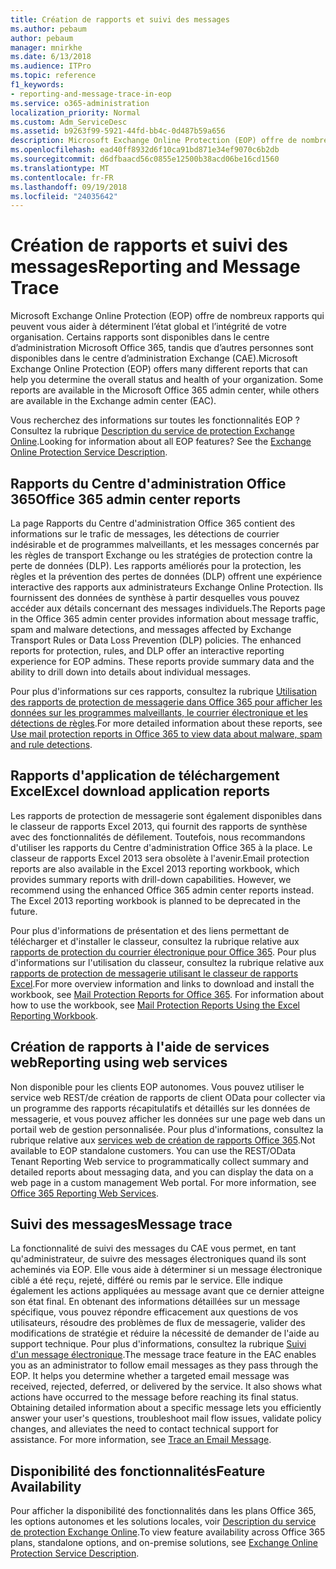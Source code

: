 ```yaml
---
title: Création de rapports et suivi des messages
ms.author: pebaum
author: pebaum
manager: mnirkhe
ms.date: 6/13/2018
ms.audience: ITPro
ms.topic: reference
f1_keywords:
- reporting-and-message-trace-in-eop
ms.service: o365-administration
localization_priority: Normal
ms.custom: Adm_ServiceDesc
ms.assetid: b9263f99-5921-44fd-bb4c-0d487b59a656
description: Microsoft Exchange Online Protection (EOP) offre de nombreux rapports qui peuvent vous aider à déterminent l’état global et l’intégrité de votre organisation. Certains rapports sont disponibles dans le centre d’administration Microsoft Office 365, tandis que d’autres personnes sont disponibles dans le centre d’administration Exchange (CAE).
ms.openlocfilehash: ead40ff8932d6f10ca91bd871e34ef9070c6b2db
ms.sourcegitcommit: d6dfbaacd56c0855e12500b38acd06be16cd1560
ms.translationtype: MT
ms.contentlocale: fr-FR
ms.lasthandoff: 09/19/2018
ms.locfileid: "24035642"
---
```

# <a name="reporting-and-message-trace"></a><span data-ttu-id="777e7-104">Création de rapports et suivi des messages</span><span class="sxs-lookup"><span data-stu-id="777e7-104">Reporting and Message Trace</span></span>

<span data-ttu-id="777e7-p102">Microsoft Exchange Online Protection (EOP) offre de nombreux rapports qui peuvent vous aider à déterminent l’état global et l’intégrité de votre organisation. Certains rapports sont disponibles dans le centre d’administration Microsoft Office 365, tandis que d’autres personnes sont disponibles dans le centre d’administration Exchange (CAE).</span><span class="sxs-lookup"><span data-stu-id="777e7-p102">Microsoft Exchange Online Protection (EOP) offers many different reports that can help you determine the overall status and health of your organization. Some reports are available in the Microsoft Office 365 admin center, while others are available in the Exchange admin center (EAC).</span></span>
  
<span data-ttu-id="777e7-p103">Vous recherchez des informations sur toutes les fonctionnalités EOP ? Consultez la rubrique [Description du service de protection Exchange Online](exchange-online-protection-service-description.md).</span><span class="sxs-lookup"><span data-stu-id="777e7-p103">Looking for information about all EOP features? See the [Exchange Online Protection Service Description](exchange-online-protection-service-description.md).</span></span>
  
## <a name="office-365-admin-center-reports"></a><span data-ttu-id="777e7-109">Rapports du Centre d'administration Office 365</span><span class="sxs-lookup"><span data-stu-id="777e7-109">Office 365 admin center reports</span></span>
<span data-ttu-id="777e7-110"><a name="BKMK_office365admincenterreports"> </a></span><span class="sxs-lookup"><span data-stu-id="777e7-110"></span></span>

<span data-ttu-id="777e7-p104">La page Rapports du Centre d'administration Office 365 contient des informations sur le trafic de messages, les détections de courrier indésirable et de programmes malveillants, et les messages concernés par les règles de transport Exchange ou les stratégies de protection contre la perte de données (DLP). Les rapports améliorés pour la protection, les règles et la prévention des pertes de données (DLP) offrent une expérience interactive des rapports aux administrateurs Exchange Online Protection. Ils fournissent des données de synthèse à partir desquelles vous pouvez accéder aux détails concernant des messages individuels.</span><span class="sxs-lookup"><span data-stu-id="777e7-p104">The Reports page in the Office 365 admin center provides information about message traffic, spam and malware detections, and messages affected by Exchange Transport Rules or Data Loss Prevention (DLP) policies. The enhanced reports for protection, rules, and DLP offer an interactive reporting experience for EOP admins. These reports provide summary data and the ability to drill down into details about individual messages.</span></span>
  
<span data-ttu-id="777e7-114">Pour plus d'informations sur ces rapports, consultez la rubrique [Utilisation des rapports de protection de messagerie dans Office 365 pour afficher les données sur les programmes malveillants, le courrier électronique et les détections de règles](https://go.microsoft.com/fwlink/p/?LinkID=401102).</span><span class="sxs-lookup"><span data-stu-id="777e7-114">For more detailed information about these reports, see [Use mail protection reports in Office 365 to view data about malware, spam and rule detections](https://go.microsoft.com/fwlink/p/?LinkID=401102).</span></span>
  
## <a name="excel-download-application-reports"></a><span data-ttu-id="777e7-115">Rapports d'application de téléchargement Excel</span><span class="sxs-lookup"><span data-stu-id="777e7-115">Excel download application reports</span></span>
<span data-ttu-id="777e7-116"><a name="BKMK_exceldownloadapplicationreports"> </a></span><span class="sxs-lookup"><span data-stu-id="777e7-116"></span></span>

<span data-ttu-id="777e7-p105">Les rapports de protection de messagerie sont également disponibles dans le classeur de rapports Excel 2013, qui fournit des rapports de synthèse avec des fonctionnalités de défilement. Toutefois, nous recommandons d'utiliser les rapports du Centre d'administration Office 365 à la place. Le classeur de rapports Excel 2013 sera obsolète à l'avenir.</span><span class="sxs-lookup"><span data-stu-id="777e7-p105">Email protection reports are also available in the Excel 2013 reporting workbook, which provides summary reports with drill-down capabilities. However, we recommend using the enhanced Office 365 admin center reports instead. The Excel 2013 reporting workbook is planned to be deprecated in the future.</span></span> 
  
<span data-ttu-id="777e7-p106">Pour plus d'informations de présentation et des liens permettant de télécharger et d'installer le classeur, consultez la rubrique relative aux [rapports de protection du courrier électronique pour Office 365](https://go.microsoft.com/fwlink/p/?LinkId=271776). Pour plus d'informations sur l'utilisation du classeur, consultez la rubrique relative aux [rapports de protection de messagerie utilisant le classeur de rapports Excel](https://go.microsoft.com/fwlink/p/?LinkId=285211).</span><span class="sxs-lookup"><span data-stu-id="777e7-p106">For more overview information and links to download and install the workbook, see [Mail Protection Reports for Office 365](https://go.microsoft.com/fwlink/p/?LinkId=271776). For information about how to use the workbook, see [Mail Protection Reports Using the Excel Reporting Workbook](https://go.microsoft.com/fwlink/p/?LinkId=285211).</span></span>
  
## <a name="reporting-using-web-services"></a><span data-ttu-id="777e7-122">Création de rapports à l'aide de services web</span><span class="sxs-lookup"><span data-stu-id="777e7-122">Reporting using web services</span></span>
<span data-ttu-id="777e7-123"><a name="BKMK_reportingusingwebservices"> </a></span><span class="sxs-lookup"><span data-stu-id="777e7-123"></span></span>

<span data-ttu-id="777e7-p107">Non disponible pour les clients EOP autonomes. Vous pouvez utiliser le service web REST/de création de rapports de client OData pour collecter via un programme des rapports récapitulatifs et détaillés sur les données de messagerie, et vous pouvez afficher les données sur une page web dans un portail web de gestion personnalisée. Pour plus d'informations, consultez la rubrique relative aux [services web de création de rapports Office 365](https://go.microsoft.com/fwlink/?LinkId=279926).</span><span class="sxs-lookup"><span data-stu-id="777e7-p107">Not available to EOP standalone customers. You can use the REST/OData Tenant Reporting Web service to programmatically collect summary and detailed reports about messaging data, and you can display the data on a web page in a custom management Web portal. For more information, see [Office 365 Reporting Web Services](https://go.microsoft.com/fwlink/?LinkId=279926).</span></span>
  
## <a name="message-trace"></a><span data-ttu-id="777e7-127">Suivi des messages</span><span class="sxs-lookup"><span data-stu-id="777e7-127">Message trace</span></span>
<span data-ttu-id="777e7-128"><a name="BKMK_messagetrace"> </a></span><span class="sxs-lookup"><span data-stu-id="777e7-128"></span></span>

<span data-ttu-id="777e7-p108">La fonctionnalité de suivi des messages du CAE vous permet, en tant qu'administrateur, de suivre des messages électroniques quand ils sont acheminés via EOP. Elle vous aide à déterminer si un message électronique ciblé a été reçu, rejeté, différé ou remis par le service. Elle indique également les actions appliquées au message avant que ce dernier atteigne son état final. En obtenant des informations détaillées sur un message spécifique, vous pouvez répondre efficacement aux questions de vos utilisateurs, résoudre des problèmes de flux de messagerie, valider des modifications de stratégie et réduire la nécessité de demander de l'aide au support technique. Pour plus d'informations, consultez la rubrique [Suivi d'un message électronique](https://go.microsoft.com/fwlink/p/?LinkID=282262).</span><span class="sxs-lookup"><span data-stu-id="777e7-p108">The message trace feature in the EAC enables you as an administrator to follow email messages as they pass through the EOP. It helps you determine whether a targeted email message was received, rejected, deferred, or delivered by the service. It also shows what actions have occurred to the message before reaching its final status. Obtaining detailed information about a specific message lets you efficiently answer your user's questions, troubleshoot mail flow issues, validate policy changes, and alleviates the need to contact technical support for assistance. For more information, see [Trace an Email Message](https://go.microsoft.com/fwlink/p/?LinkID=282262).</span></span>
  
## <a name="feature-availability"></a><span data-ttu-id="777e7-134">Disponibilité des fonctionnalités</span><span class="sxs-lookup"><span data-stu-id="777e7-134">Feature Availability</span></span>
<span data-ttu-id="777e7-135"><a name="BKMK_messagetrace"> </a></span><span class="sxs-lookup"><span data-stu-id="777e7-135"></span></span>

<span data-ttu-id="777e7-136">Pour afficher la disponibilité des fonctionnalités dans les plans Office 365, les options autonomes et les solutions locales, voir [Description du service de protection Exchange Online](exchange-online-protection-service-description.md).</span><span class="sxs-lookup"><span data-stu-id="777e7-136">To view feature availability across Office 365 plans, standalone options, and on-premise solutions, see [Exchange Online Protection Service Description](exchange-online-protection-service-description.md).</span></span>
  


